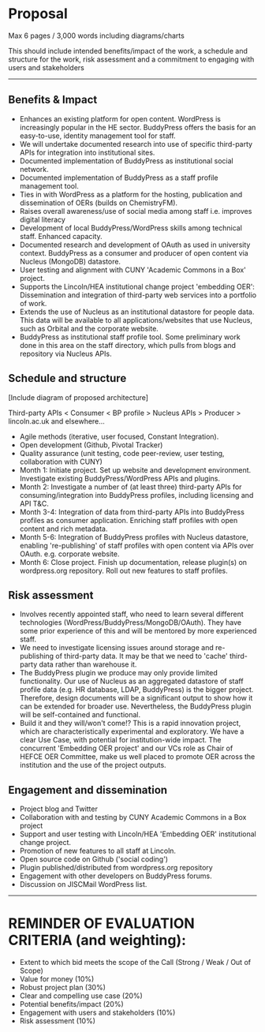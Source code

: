 # Proposal

Max 6 pages / 3,000 words including diagrams/charts

This should include intended benefits/impact of the work, a schedule and structure for the work, risk assessment and a commitment to engaging with users and stakeholders

--------------

## Benefits & Impact

* Enhances an existing platform for open content. WordPress is increasingly popular in the HE sector. BuddyPress offers the basis for an easy-to-use, identity management tool for staff.
* We will undertake documented research into use of specific third-party APIs for integration into institutional sites.
* Documented implementation of BuddyPress as institutional social network.
* Documented implementation of BuddyPress as a staff profile management tool.
* Ties in with WordPress as a platform for the hosting, publication and dissemination of OERs (builds on ChemistryFM). 
* Raises overall awareness/use of social media among staff i.e. improves digital literacy
* Development of local BuddyPress/WordPress skills among technical staff. Enhanced capacity.
* Documented research and development of OAuth as used in university context. BuddyPress as a consumer and producer of open content via Nucleus (MongoDB) datastore.
* User testing and alignment with CUNY 'Academic Commons in a Box' project.
* Supports the Lincoln/HEA institutional change project 'embedding OER': Dissemination and integration of third-party web services into a portfolio of work.
* Extends the use of Nucleus as an institutional datastore for people data. This data will be available to all applications/websites that use Nucleus, such as Orbital and the corporate website.
* BuddyPress as institutional staff profile tool. Some preliminary work done in this area on the staff directory, which pulls from blogs and repository via Nucleus APIs.

## Schedule and structure

[Include diagram of proposed architecture]
														  
Third-party APIs < Consumer < BP profile > Nucleus APIs > Producer > lincoln.ac.uk	 and elsewhere...

* Agile methods (iterative, user focused, Constant Integration).
* Open development (Github, Pivotal Tracker)
* Quality assurance (unit testing, code peer-review, user testing, collaboration with CUNY)
* Month 1: Initiate project. Set up website and development environment. Investigate existing BuddyPress/WordPress APIs and plugins.
* Month 2: Investigate a number of (at least three) third-party APIs for consuming/integration into BuddyPress profiles, including licensing and API T&C.
* Month 3-4: Integration of data from third-party APIs into BuddyPress profiles as consumer application. Enriching staff profiles with open content and rich metadata.
* Month 5-6: Integration of BuddyPress profiles with Nucleus datastore, enabling 're-publishing' of staff profiles with open content via APIs over OAuth. e.g. corporate website.
* Month 6: Close project. Finish up documentation, release plugin(s) on wordpress.org repository. Roll out new features to staff profiles.

## Risk assessment

* Involves recently appointed staff, who need to learn several different technologies (WordPress/BuddyPress/MongoDB/OAuth). They have some prior experience of this and will be mentored by more experienced staff.
* We need to investigate licensing issues around storage and re-publishing of third-party data. It may be that we need to 'cache' third-party data rather than warehouse it.
* The BuddyPress plugin we produce may only provide limited functionality. Our use of Nucleus as an aggregated datastore of staff profile data (e.g. HR database, LDAP, BuddyPress) is the bigger project. Therefore, design documents will be a significant output to show how it can be extended for broader use. Nevertheless, the BuddyPress plugin will be self-contained and functional.
* Build it and they will/won't come!? This is a rapid innovation project, which are characteristically experimental and exploratory. We have a clear Use Case, with potential for institution-wide impact. The concurrent 'Embedding OER project' and our VCs role as Chair of HEFCE OER Committee, make us well placed to promote OER across the institution and the use of the project outputs.

## Engagement and dissemination

* Project blog and Twitter
* Collaboration with and testing by CUNY Academic Commons in a Box project
* Support and user testing with Lincoln/HEA 'Embedding OER' institutional change project.
* Promotion of new features to all staff at Lincoln.
* Open source code on Github ('social coding')
* Plugin published/distributed from wordpress.org repository
* Engagement with other developers on BuddyPress forums.
* Discussion on JISCMail WordPress list.

-------------- 

# REMINDER OF EVALUATION CRITERIA (and weighting):

* Extent to which bid meets the scope of the Call (Strong / Weak / Out of Scope)
* Value for money (10%)
* Robust project plan (30%)
* Clear and compelling use case (20%)
* Potential benefits/impact (20%)
* Engagement with users and stakeholders (10%)
* Risk assessment (10%)